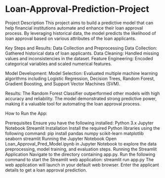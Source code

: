 # Loan-Approval-Prediction-Project
Project Description
This project aims to build a predictive model that can help financial institutions automate and enhance their loan approval process. By leveraging historical data, the model predicts the likelihood of loan approval based on various attributes of the loan applicants.

Key Steps and Results:
Data Collection and Preprocessing
Data Collection: Gathered historical data of loan applicants.
Data Cleaning: Handled missing values and inconsistencies in the dataset.
Feature Engineering: Encoded categorical variables and scaled numerical features.

Model Development:
Model Selection: Evaluated multiple machine learning algorithms including Logistic Regression, Decision Trees, Random Forest, Gradient Boosting, and Support Vector Machines (SVM).


Results:
The Random Forest Classifier outperformed other models with high accuracy and reliability.
The model demonstrated strong predictive power, making it a valuable tool for automating the loan approval process.

How to Run the App:

  Prerequisites
  Ensure you have the following installed:
    Python 3.x
    Jupyter Notebook
    Streamlit
  Installation
    Install the required Python libraries using the following command:
      pip install pandas numpy scikit-learn matplotlib seaborn streamlit
      Running the Jupyter Notebook
      Open Loan_Approval_Pred_Model.ipynb in Jupyter Notebook to explore the data preprocessing, model training, and evaluation steps.
      Running the Streamlit Application
        Navigate to the directory containing app.py.
      Run the following command to start the Streamlit web application:
        streamlit run app.py
The web application will launch in your default web browser. Enter the applicant details to get a loan approval prediction.
